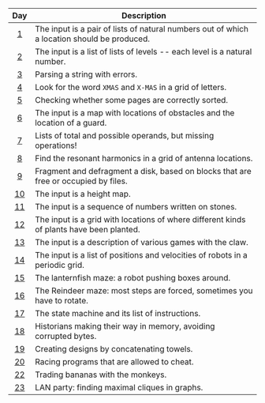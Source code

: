 | Day                                          | Description                                                                                 |
| :-:                                          | -                                                                                           |
| [1](2024_descriptions_with_tests.md#day-1)   | The input is a pair of lists of natural numbers out of which a location should be produced. |
| [2](2024_descriptions_with_tests.md#day-2)   | The input is a list of lists of levels -- each level is a natural number.                   |
| [3](2024_descriptions_with_tests.md#day-3)   | Parsing a string with errors.                                                               |
| [4](2024_descriptions_with_tests.md#day-4)   | Look for the word `XMAS` and `X-MAS` in a grid of letters.                                  |
| [5](2024_descriptions_with_tests.md#day-5)   | Checking whether some pages are correctly sorted.                                           |
| [6](2024_descriptions_with_tests.md#day-6)   | The input is a map with locations of obstacles and the location of a guard.                 |
| [7](2024_descriptions_with_tests.md#day-7)   | Lists of total and possible operands, but missing operations!                               |
| [8](2024_descriptions_with_tests.md#day-8)   | Find the resonant harmonics in a grid of antenna locations.                                 |
| [9](2024_descriptions_with_tests.md#day-9)   | Fragment and defragment a disk, based on blocks that are free or occupied by files.         |
| [10](2024_descriptions_with_tests.md#day-10) | The input is a height map.                                                                  |
| [11](2024_descriptions_with_tests.md#day-11) | The input is a sequence of numbers written on stones.                                       |
| [12](2024_descriptions_with_tests.md#day-12) | The input is a grid with locations of where different kinds of plants have been planted.    |
| [13](2024_descriptions_with_tests.md#day-13) | The input is a description of various games with the claw.                                  |
| [14](2024_descriptions_with_tests.md#day-14) | The input is a list of positions and velocities of robots in a periodic grid.               |
| [15](2024_descriptions_with_tests.md#day-15) | The lanternfish maze: a robot pushing boxes around.                                         |
| [16](2024_descriptions_with_tests.md#day-16) | The Reindeer maze: most steps are forced, sometimes you have to rotate.                     |
| [17](2024_descriptions_with_tests.md#day-17) | The state machine and its list of instructions.                                             |
| [18](2024_descriptions_with_tests.md#day-18) | Historians making their way in memory, avoiding corrupted bytes.                            |
| [19](2024_descriptions_with_tests.md#day-19) | Creating designs by concatenating towels.                                                   |
| [20](2024_descriptions_with_tests.md#day-20) | Racing programs that are allowed to cheat.                                                  |
| [22](2024_descriptions_with_tests.md#day-22) | Trading bananas with the monkeys.                                                           |
| [23](2024_descriptions_with_tests.md#day-23) | LAN party: finding maximal cliques in graphs.                                               |
